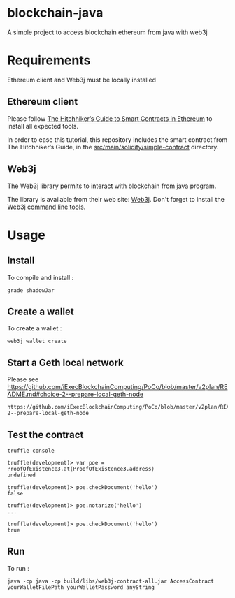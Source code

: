 # blockchain-java
A simple project to access blockchain ethereum from java with web3j

# Requirements

Ethereum client and Web3j must be locally installed

## Ethereum client

Please follow [The Hitchhiker’s Guide to Smart Contracts in Ethereum](https://blog.zeppelin.solutions/the-hitchhikers-guide-to-smart-contracts-in-ethereum-848f08001f05) to install all expected tools.
 
In order to ease this tutorial, this repository includes the smart contract from The Hitchhiker’s Guide, in the [src/main/solidity/simple-contract](src/main/solidity/simple-contract) directory.

## Web3j
The Web3j library permits to interact with blockchain from java program.

The library is available from their web site: [Web3j](https://web3j.io).
Don't forget to install the [Web3j command line tools](https://docs.web3j.io/command_line.html).


# Usage

## Install

To compile and install :
```
grade shadowJar
```


## Create a wallet

To create a wallet :
```
web3j wallet create
```


## Start a Geth local network

Please see https://github.com/iExecBlockchainComputing/PoCo/blob/master/v2plan/README.md#choice-2--prepare-local-geth-node

```
https://github.com/iExecBlockchainComputing/PoCo/blob/master/v2plan/README.md#choice-2--prepare-local-geth-node
```

## Test the contract

```
truffle console

truffle(development)> var poe = ProofOfExistence3.at(ProofOfExistence3.address)
undefined

truffle(development)> poe.checkDocument('hello')
false

truffle(development)> poe.notarize('hello')
...

truffle(development)> poe.checkDocument('hello')
true

```

## Run

To run :
```
java -cp java -cp build/libs/web3j-contract-all.jar AccessContract  yourWalletFilePath yourWalletPassword anyString
```
